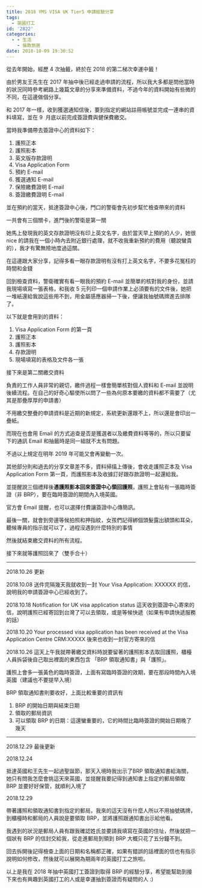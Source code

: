 ```yaml
---
title: 2018 YMS VISA UK Tier5 申請經驗分享
tags:
  - 英國打工
id: '2822'
categories:
  - - 生活
    - 倫敦旅居
date: 2018-10-09 19:30:52
---
```


從去年開始，經歷 4 次抽籤，終於在 2018 的第二梯次幸運中籤！

由於男友王先生在 2017 年抽中後已經走過申請的流程，所以我大多都是問他當時的狀況同時參考網路上幾篇文章的分享來準備資料，不過今年的資料開始有些微的不同，在這邊做個分享。
<!-- more -->
和 2017 年一樣，收到獲選通知信後，要到指定的網站註冊帳號並完成一連串的資料填寫，並在 9  月底以前完成簽證費與健保費繳交。

當時我準備帶去簽證中心的資料如下：

1.  護照正本
2.  護照影本
3.  英文版存款證明
4.  Visa Application Form
5.  預約 E-mail
6.  獲選通知 E-mail
7.  保險繳費證明 E-mail
8.  簽證繳費證明 E-mail

並在預約的當天，抵達簽證中心後，門口的警衛會先初步幫忙檢查帶來的資料

一共會有三個關卡，進門後的警衛是第一關

她馬上發現我的英文存款證明沒有印上英文名字，由於當天早上預約的人少，她很 nice 的請我在一個小時內去附近銀行處理，就不收我重新預約的費用（聽說蠻貴的），我才有驚無險地度過這關。

在這邊跟大家分享，記得多看一眼存款證明有沒有打上英文名字，不要多花冤枉的時間和金錢

回到檢查資料，警衛確實有看一眼我的預約 E-mail 並簡單的核對我的身份，並請我現場填寫一張表格，和我收 5 元列印一個申請作業上必須要有的文件後，她把一堆紙還給我說這些用不到，用金屬感應器掃一下後，便讓我抽號碼牌進去排隊了。

以下就是會用到的資料：

1.  Visa Application Form 的第一頁
2.  護照正本
3.  護照影本
4.  存款證明
5.  現場填寫的表格及文件各一張

接下來是第二關繳交資料

負責的工作人員非常的親切，繳件過程一樣會簡單核對個人資料和 E-mail 並說明後續流程。在自己的好奇心驅使所以問了一些為何原本要繳的資料都不需要了（尤其是那疊厚厚的申請書）

不用繳交整疊的申請資料是近期的新規定，系統更新還跟不上，所以還是會印出一疊紙。

而現在也會用 Email 的方式追查是否是獲選者以及繳費資料等等的，所以只要留下的通訊 Email 和抽籤時是同一組就不太有問題。

不過以上規定在明年 2019 年可能又會再變動一次。

其他部分則和過去的分享文章差不多，資料掃描上傳後，會收走護照正本及 Visa Application Form 第一頁，而護照影本及收據訂好跟存款證明一起還給我。

並提醒說三個禮拜後**憑護照影本回來簽證中心領回護照**，護照上會貼有一張臨時簽證（非 BRP），要在臨時簽證的期間內入境英國。

官方會 Email 提醒，也可以選擇付費讓簽證中心傳簡訊。

最後一關，就會到旁邊等候拍照和押指紋，女孩們記得綁個頭髮露出額頭和耳朵，聽候專員的指示就可以了，過程沒遇到什麼特別的事情

然後就結束繳交資料的所有流程。

接下來就等護照回來了（雙手合十）

* * *

2018.10.26 更新

2018.10.08 送件完隔幾天我就收到一封 Your Visa Application: XXXXXX 的信，說明我的申請簽證中心已經收到了。

2018.10.18 Notification for UK visa application status 這天收到簽證中心寄來的信，說明護照已經寄回到台灣了可以去領取，或是等候快遞（如果有申請快遞服務的話）

2018.10.20 Your processed visa application has been received at the Visa Application Centre CRM:XXXXX 後來也收到一封官方寄來的信

2018.10.26 這天上午我就帶著繳交資料時說要留著的護照影本去取回護照，櫃檯人員拆袋後自己取出裡面的東西包含 「BRP 領取通知書」與「護照」。

護照上會多一張黃色的臨時簽證，上面有寫臨時簽證的效期，要在那段時間內入境英國（建議也不要提早入境）

BRP 領取通知書則要收好，上面比較重要的資訊有

1.  BRP 的開始日期與結束日期
2.  領取的郵局資訊
3.  可以領取 BRP 的日期：這還蠻重要的，它的時間比臨時簽證的開始日期晚了幾天

* * *

2018.12.29 最後更新

2018.12.24

抵達英國和王先生一起過聖誕節，那天入境時我出示了BRP 領取通知書給海關，她只有問我怎麼會挑這天來英國，並提醒我要記得到通知書上指定的郵局領取 BRP 並要好好保管，就順利入境了

2018.12.29

帶著護照和領取通知書到指定的郵局，我來的這天沒有什麼人所以不用抽號碼牌，到櫃檯時和郵局的人員說是要領取 BRP，並將護照跟通知書出示給他看。

我遇到的狀況是郵局人員有跟我確認姓氏並要請我填寫在英國的住址，然後就把一個狀有 BRP 的信封交給我，從走進郵局到領到 BRP 大概只花了五分鐘不到。

回去拆開後記得檢查上面的日期和名稱都正確，如果有錯誤的話裡面的信也有指示說明如何修改，然後就可以展開為期兩年的英國打工之旅啦。

以上是我在 2018 年抽中英國打工簽證到取得 BRP 的經驗分享，希望能幫助到接下來也有興趣到英國打工的人或是幸運抽到簽證而有疑問的人 :)